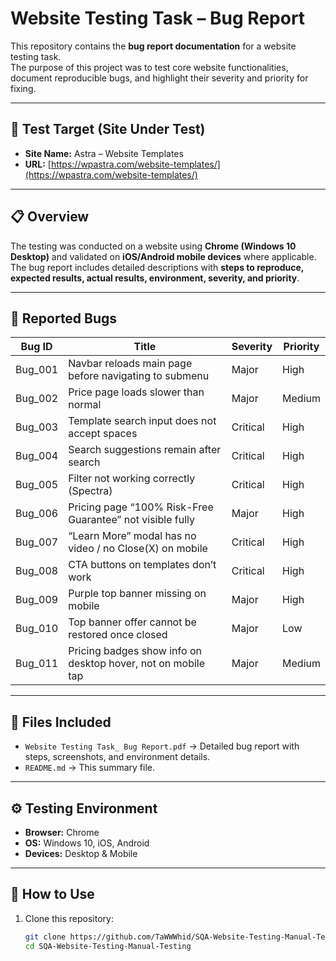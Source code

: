 # Website Testing Task – Bug Report

This repository contains the **bug report documentation** for a website testing task.  
The purpose of this project was to test core website functionalities, document reproducible bugs, and highlight their severity and priority for fixing.

---

## 🎯 Test Target (Site Under Test)
- **Site Name:** Astra – Website Templates  
- **URL:** [https://wpastra.com/website-templates/](https://wpastra.com/website-templates/)

---

## 📋 Overview
The testing was conducted on a website using **Chrome (Windows 10 Desktop)** and validated on **iOS/Android mobile devices** where applicable.  
The bug report includes detailed descriptions with **steps to reproduce, expected results, actual results, environment, severity, and priority**.

---

## 🐞 Reported Bugs
| Bug ID  | Title | Severity | Priority |
|---------|-------|----------|----------|
| Bug_001 | Navbar reloads main page before navigating to submenu | Major | High |
| Bug_002 | Price page loads slower than normal | Major | Medium |
| Bug_003 | Template search input does not accept spaces | Critical | High |
| Bug_004 | Search suggestions remain after search | Critical | High |
| Bug_005 | Filter not working correctly (Spectra) | Critical | High |
| Bug_006 | Pricing page “100% Risk-Free Guarantee” not visible fully | Major | High |
| Bug_007 | “Learn More” modal has no video / no Close(X) on mobile | Critical | High |
| Bug_008 | CTA buttons on templates don’t work | Critical | High |
| Bug_009 | Purple top banner missing on mobile | Major | High |
| Bug_010 | Top banner offer cannot be restored once closed | Major | Low |
| Bug_011 | Pricing badges show info on desktop hover, not on mobile tap | Major | Medium |

---

## 📂 Files Included
- `Website Testing Task_ Bug Report.pdf` → Detailed bug report with steps, screenshots, and environment details.  
- `README.md` → This summary file.

---

## ⚙️ Testing Environment
- **Browser:** Chrome  
- **OS:** Windows 10, iOS, Android  
- **Devices:** Desktop & Mobile  

---

## 🚀 How to Use
1. Clone this repository:
   ```bash
   git clone https://github.com/TaWWWhid/SQA-Website-Testing-Manual-Testing.git
   cd SQA-Website-Testing-Manual-Testing
